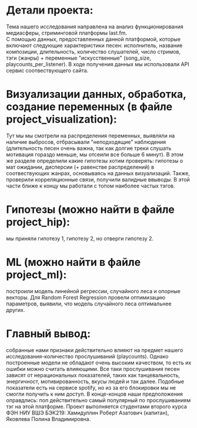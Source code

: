 # Детали проекта:  
Тема нашего исследования направлена на анализ функционирования медиасферы, стриминговой платформы last.fm.  
С помощью данных, предоставленных данной платформой, которые включают следующие характеристики песен: исполнитель, название композиции, длительность, количество слушателей, число стримов, тэги (жанры) + переменные "искусственные" (song_size, playcounts_per_listener).
В ходе получения данных мы использовали API сервис соотвествующего сайта.
# Визуализации данных, обработка, создание переменных (в файле project_visualization):
Тут мы мы смотрели на распределения переменных, выявляли на наличие выбросов, отбрасывали "неподходящие" наблюдения (длительность песен очень важна, так как долгие треки слушать мотивация гораздо меньше, мы отсеили все больше 6 минут). В этом же разделе определили какие гипотезы хотим проверять: гипотезы о мат ожидании, дисперсии (+ равенстве распределений) в соотвествующих жанрах, основываясь на данных визуализаций. Также, проверили корреляционные связи, получили валидные ввыводы. В этой части ближе к концу мы работали с топом наиболее частых тэгов.
# Гипотезы (можно найти в файле project_hip):
мы приняли гипотезу 1, гипотезу 2, но отверги гипотезу 2.
# ML (можно найти в файле project_ml): 
построили модель линейной регрессии, случайного леса и опорные векторы. Для Random Forest Regression провели оптимизацию параметров, выявили, что модель случайного леса оптимальнее других.
# Главный вывод: 
собранные нами признаки действительно влияют на предмет нашего исследования-количество прослушиваний (playcounts). Однако построенные модели не обладают очень высоким качеством, то есть их ошибки можно считать влияющими. Все таки прослушивания песен зависят от нерациональных показателей, таких как танцевальность, энергичност, мотивированность, вкусы людей и так далее. Подобные показатели есть на сервисе spotify, но из за его блокировки мы не смогли получить к ним доступ. В конце-концов наши предположения оправдлись: поп действительно самый популярный по прослушиваниям тэг на этой платформе. 
Проект выполняется студентами второго курса ФЭН НИУ ВШЭ БЭК219: Хамидуллин Роберт Азатович (капитан), Яковлева Полина Владимировна.

